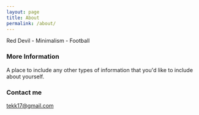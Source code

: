 ```yaml
---
layout: page
title: About
permalink: /about/
---
```


Red Devil - Minimalism - Football

### More Information

A place to include any other types of information that you'd like to include about yourself.

### Contact me

[tekk17@gmail.com](mailto:tekk17@gmail.com)
